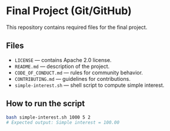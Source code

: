 # Final Project (Git/GitHub)

This repository contains required files for the final project.

## Files
- `LICENSE` — contains Apache 2.0 license.
- `README.md` — description of the project.
- `CODE_OF_CONDUCT.md` — rules for community behavior.
- `CONTRIBUTING.md` — guidelines for contributions.
- `simple-interest.sh` — shell script to compute simple interest.

## How to run the script
```bash
bash simple-interest.sh 1000 5 2
# Expected output: Simple interest = 100.00
